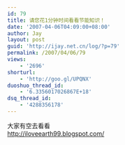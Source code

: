 ```yaml
---
id: 79
title: 请您花1分钟时间看看节能知识！
date: '2007-04-06T04:09:00+08:00'
author: Jay
layout: post
guid: 'http://ijay.net.cn/log/?p=79'
permalink: /2007/04/06/79
views:
    - '2696'
shorturl:
    - 'http://goo.gl/UPQNX'
duoshuo_thread_id:
    - '6.3356017026867E+18'
dsq_thread_id:
    - '4288356178'
---
```


<div>大家有空去看看</div>
<div> </div>
<div><a href="http://iloveearth99.blogspot.com/">http://iloveearth99.blogspot.com/</a></div>